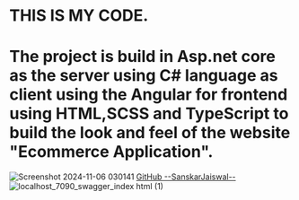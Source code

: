 # THIS IS MY CODE.



# The project is build in Asp.net core as the server using C# language as client using the Angular for frontend using HTML,SCSS and TypeScript to build the look and feel of the website "Ecommerce Application".

![Screenshot 2024-11-06 030141](https://github.com/user-attachments/assets/b6631e4b-0c56-4700-aa2a-ac8908a8169e)
<a href="https://github.com/Sanskarjaas">GitHub --SanskarJaiswal--</a>
![localhost_7090_swagger_index html (1)](https://github.com/user-attachments/assets/bed1761e-fbbe-4e6c-b29d-a0713f0824a4)
